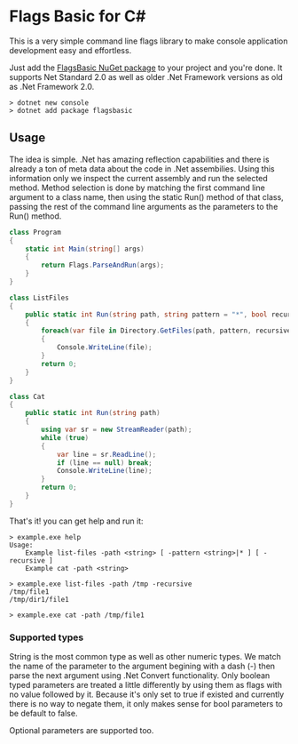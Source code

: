 # Flags Basic for C#

This is a very simple command line flags library to make console application development easy and effortless.

Just add the [FlagsBasic NuGet package](https://www.nuget.org/packages/FlagsBasic/) to your project and you're done.
It supports Net Standard 2.0 as well as older .Net Framework versions as old as .Net Framework 2.0.

```shell
> dotnet new console
> dotnet add package flagsbasic
```

## Usage

The idea is simple. .Net has amazing reflection capabilities and there is already a ton of meta data about the code
in .Net assembilies. Using this information only we inspect the current assembly and run the selected method.
Method selection is done by matching the first command line argument to a class name, then using the static Run()
method of that class, passing the rest of the command line arguments as the parameters to the Run() method.

```csharp
class Program
{
    static int Main(string[] args)
    {
        return Flags.ParseAndRun(args);
    }
}

class ListFiles
{
    public static int Run(string path, string pattern = "*", bool recursive = false)
    {
        foreach(var file in Directory.GetFiles(path, pattern, recursive ? SearchOption.AllDirectories : SearchOption.TopDirectoryOnly))
        {
            Console.WriteLine(file);
        }
        return 0;
    }
}

class Cat
{
    public static int Run(string path)
    {
        using var sr = new StreamReader(path);
        while (true)
        {
            var line = sr.ReadLine();
            if (line == null) break;
            Console.WriteLine(line);
        }
        return 0;
    }
}
```

That's it! you can get help and run it:

```shell
> example.exe help
Usage:
    Example list-files -path <string> [ -pattern <string>|* ] [ -recursive ]
    Example cat -path <string>

> example.exe list-files -path /tmp -recursive
/tmp/file1
/tmp/dir1/file1

> example.exe cat -path /tmp/file1
```

### Supported types

String is the most common type as well as other numeric types. We match the name of the parameter to the argument
begining with a dash (-) then parse the next argument using .Net Convert functionality. Only boolean typed parameters
are treated a little differently by using them as flags with no value followed by it. Because it's only set to
true if existed and currently there is no way to negate them, it only makes sense for bool parameters to be default to false.

Optional parameters are supported too.
